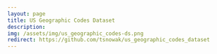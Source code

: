 ```yaml
---
layout: page
title: US Geographic Codes Dataset
description: 
img: /assets/img/us_geographic_codes-ds.png
redirect: https://github.com/tsnowak/us_geographic_codes_dataset
---
```


